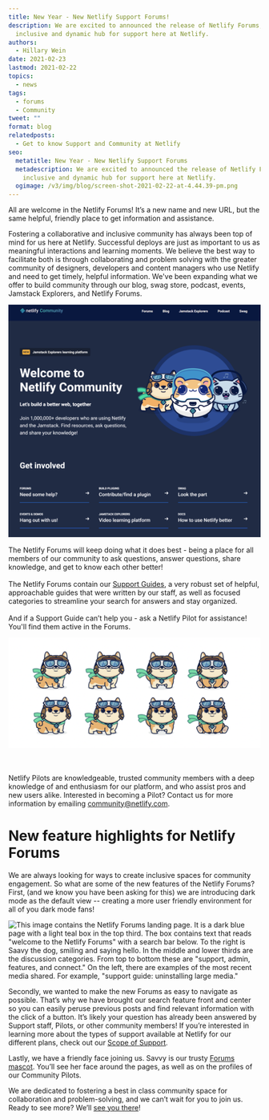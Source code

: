 ```yaml
---
title: New Year - New Netlify Support Forums!
description: We are excited to announced the release of Netlify Forums, an
  inclusive and dynamic hub for support here at Netlify.
authors:
  - Hillary Wein
date: 2021-02-23
lastmod: 2021-02-22
topics:
  - news
tags:
  - forums
  - Community
tweet: ""
format: blog
relatedposts:
  - Get to know Support and Community at Netlify
seo:
  metatitle: New Year - New Netlify Support Forums
  metadescription: We are excited to announced the release of Netlify Forums, an
    inclusive and dynamic hub for support here at Netlify.
  ogimage: /v3/img/blog/screen-shot-2021-02-22-at-4.44.39-pm.png
---
```

All are welcome in the Netlify Forums! It’s a new name and new URL, but the same helpful, friendly place to get information and assistance.

Fostering a collaborative and inclusive community has always been top of mind for us here at Netlify. Successful deploys are just as important to us as meaningful interactions and learning moments. We believe the best way to facilitate both is through collaborating and problem solving with the greater community of designers, developers and content managers who use Netlify and need to get timely, helpful information. We've been expanding what we offer to build community through our blog, swag store, podcast, events, Jamstack Explorers, and Netlify Forums.

![The community landing page. In the top corner, there is an animated dog in a pilot cap, an animated hamster in a spacesuit, and an animated cat in headphones. All three are smiling. In the bottom third of the image there are six links to get involved. From left to right: Forums, build plugins, swag, events and demos, jamstack explorers, and docs.](/v3/img/blog/netlify-community-overview.png)

The Netlify Forums will keep doing what it does best - being a place for all members of our community to ask questions, answer questions, share knowledge, and get to know each other better!\
\
The Netlify Forums contain our [Support Guides](https://community.netlify.com/c/netlify-support/support-guides/52), a very robust set of helpful, approachable guides that were written by our staff, as well as focused categories to streamline your search for answers and stay organized.\
\
And if a Support Guide can’t help you - ask a Netlify Pilot for assistance! You'll find them active in the Forums.

![Savvy the dog, in her pilots outfit, in eight different poses. Her pilots cap is a brown leather, and she has light blue goggles. She is also wearing a bright green scarf that is blowing in the wind. She is smiling in each pose, and visible on her neck is the Netlify emblem.](/v3/img/blog/savvy-poses.png)

\
\
Netlify Pilots are knowledgeable, trusted community members with a deep knowledge of and enthusiasm for our platform, and who assist pros and new users alike. Interested in becoming a Pilot? Contact us for more information by emailing [community@netlify.com](mailto:community@netlify.com).

# New feature highlights for Netlify Forums

We are always looking for ways to create inclusive spaces for community engagement. So what are some of the new features of the Netlify Forums? First, (and we know you have been asking for this) we are introducing dark mode as the default view -- creating a more user friendly environment for all of you dark mode fans!

![This image contains the Netlify Forums landing page. It is a dark blue page with a light teal box in the top third. The box contains text that reads "welcome to the Netlify Forums" with a search bar below. To the right is Saavy the dog, smiling and saying hello. In the middle and lower thirds are the discussion categories. From top to bottom these are "support, admin, features, and connect." On the left, there are examples of the most recent media shared. For example, "support guide: uninstalling large media."](/v3/img/blog/netlify-forums-landing-page.png)

Secondly, we wanted to make the new Forums as easy to navigate as possible. That’s why we have brought our search feature front and center so you can easily peruse previous posts and find relevant information with the click of a button. It’s likely your question has already been answered by Support staff, Pilots, or other community members! If you’re interested in learning more about the types of support available at Netlify for our different plans, check out our [Scope of Support](https://www.netlify.com/support-scope/). 

Lastly, we have a friendly face joining us. Savvy is our trusty [Forums mascot](https://swag.netlify.com/product/community-mascot-sticker-pack). You’ll see her face around the pages, as well as on the profiles of our Community Pilots.

We are dedicated to fostering a best in class community space for collaboration and problem-solving, and we can’t wait for you to join us. Ready to see more? We’ll [see you there](https://answers.netlify.com/)!